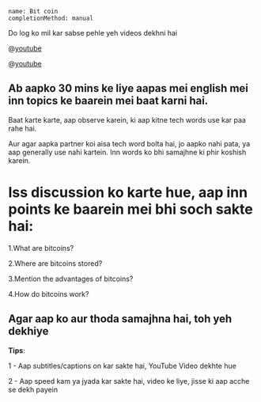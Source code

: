 ```ngMeta
name: Bit coin
completionMethod: manual
```

Do log ko mil kar sabse pehle yeh videos dekhni hai

@[youtube](Um63OQz3bjo&t=1s)


@[youtube](Um63OQz3bjo&t=1s)




## Ab aapko 30 mins ke liye aapas mei english mei inn topics ke baarein mei baat karni hai.

Baat karte karte, aap observe karein, ki aap kitne tech words use kar paa rahe hai.


Aur agar aapka partner koi aisa tech word bolta hai, jo aapko nahi pata, ya aap generally use nahi kartein. Inn words ko bhi samajhne ki phir koshish karein.


# Iss discussion ko karte hue, aap inn points ke baarein mei bhi soch sakte hai:


1.What are bitcoins?


2.Where are bitcoins stored?


3.Mention the advantages of bitcoins?


4.How do bitcoins work?



## Agar aap ko aur thoda samajhna hai, toh yeh dekhiye

**Tips**:

1 - Aap subtitles/captions on kar sakte hai, YouTube Video dekhte hue


2 - Aap speed kam ya jyada kar sakte hai, video ke liye, jisse ki aap acche se dekh payein
 
